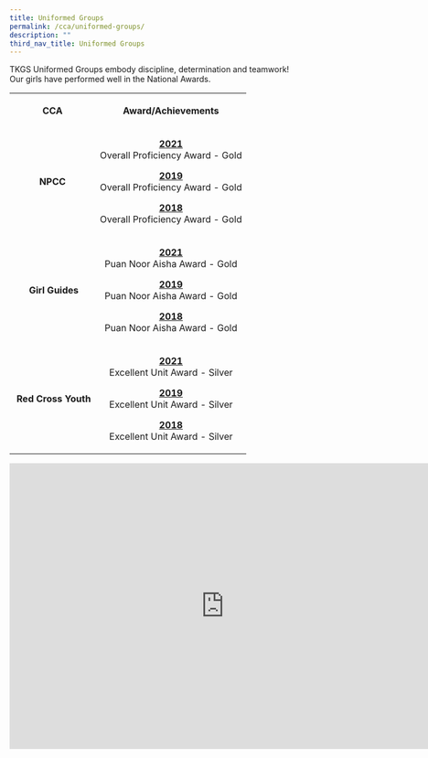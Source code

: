 ```yaml
---
title: Uniformed Groups
permalink: /cca/uniformed-groups/
description: ""
third_nav_title: Uniformed Groups
---
```

<p>TKGS Uniformed Groups embody discipline, determination and teamwork! Our girls have performed well in the National Awards.</p>
<table>
<tbody>
<tr>
<th style="text-align: center;">
<p>CCA</p>
</th>
<th style="text-align: center;">
<p>Award/Achievements</p>
</th>
</tr>
<tr>
<td style="text-align: center;">
<p><strong>NPCC</strong></p>
</td>
<td style="text-align: center;">
<p><u><strong>2021<br /></strong></u><u></u><u></u>Overall Proficiency Award - Gold</p>
<p><u><strong>2019<br /></strong></u>Overall Proficiency Award - Gold</p>
<p><u><strong>2018<br /></strong></u>Overall Proficiency Award - Gold</p>
</td>
</tr>
<tr>
<td style="text-align: center;">
<p>&nbsp;<strong>Girl Guides</strong></p>
</td>
<td style="text-align: center;">
<p><strong><u>2021<br /></u></strong>Puan Noor Aisha Award - Gold</p>
<p><strong><u>2019<br /></u></strong>Puan Noor Aisha Award - Gold</p>
<p><strong><u>2018<br /></u></strong>Puan Noor Aisha Award - Gold</p>
</td>
</tr>
<tr>
<td style="text-align: center;">
<p>&nbsp;<strong>Red Cross Youth</strong></p>
</td>
<td style="text-align: center;">
<p><strong><u>2021<br /></u></strong>Excellent Unit Award - Silver</p>
<p><strong><u>2019<br /></u></strong>Excellent Unit Award - Silver</p>
<p><strong><u>2018<br /></u></strong>Excellent Unit Award - Silver</p>
</td>
</tr>
</tbody>
</table>
<iframe src="https://docs.google.com/presentation/d/e/2PACX-1vTb641Zccr6iV0wyEuKUGHDHjM_OE2EXXsgijADECNAzrbqQWpk8Ts48FleEDPuqKfrC1q_9o6hah9T/embed?start=false&loop=false&delayms=10000" frameborder="0" width="750" height="500" allowfullscreen="true"></iframe>